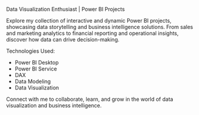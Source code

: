 Data Visualization Enthusiast | Power BI Projects

Explore my collection of interactive and dynamic Power BI projects, showcasing data storytelling and business intelligence solutions. From sales and marketing analytics to financial reporting and operational insights, discover how data can drive decision-making.

Technologies Used:
- Power BI Desktop
- Power BI Service
- DAX
- Data Modeling
- Data Visualization

Connect with me to collaborate, learn, and grow in the world of data visualization and business intelligence.
